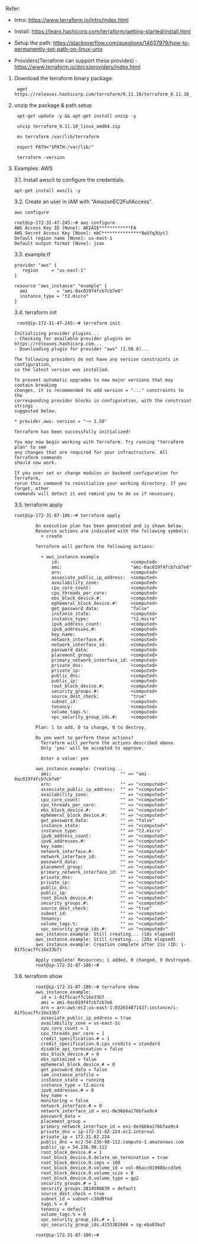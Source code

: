 Refer: 

* Intro: https://www.terraform.io/intro/index.html

* Install: https://learn.hashicorp.com/terraform/getting-started/install.html

* Setup the path: https://stackoverflow.com/questions/14637979/how-to-permanently-set-path-on-linux-unix

* Providers(Terraform can support these provides) : https://www.terraform.io/docs/providers/index.html

1. Download the terraform binary package.

        wget https://releases.hashicorp.com/terraform/0.11.10/terraform_0.11.10_linux_amd64.zip
        
2. unzip the package & path setup

        apt-get update -y && apt-get install unzip -y
        
        unzip terraform_0.11.10_linux_amd64.zip

        mv terraform /var/lib/terraform
        
        export PATH="$PATH:/var/lib/"
        
        terraform -version

3.  Examples: AWS

    3.1. Install awscli to configure the credentials.

        apt-get install awscli -y

    3.2. Create an user in IAM with "AmazonEC2FullAccess". 
    
        aws configure
        
        root@ip-172-31-47-245:~# aws configure
        AWS Access Key ID [None]: AKIAIE************FA
        AWS Secret Access Key [None]: mbC***************8wSfq3UytJ
        Default region name [None]: us-east-1
        Default output format [None]: json
        
    3.3. example.tf
    
        provider "aws" {
           region     = "us-east-1"
        }

        resource "aws_instance" "example" {
          ami           = "ami-0ac019f4fcb7cb7e6"
          instance_type = "t2.micro"
        }
        
     3.4. terraform init


         root@ip-172-31-47-245:~# terraform init

        Initializing provider plugins...
        - Checking for available provider plugins on https://releases.hashicorp.com...
        - Downloading plugin for provider "aws" (1.50.0)...

        The following providers do not have any version constraints in configuration,
        so the latest version was installed.

        To prevent automatic upgrades to new major versions that may contain breaking
        changes, it is recommended to add version = "..." constraints to the
        corresponding provider blocks in configuration, with the constraint strings
        suggested below.

        * provider.aws: version = "~> 1.50"

        Terraform has been successfully initialized!

        You may now begin working with Terraform. Try running "terraform plan" to see
        any changes that are required for your infrastructure. All Terraform commands
        should now work.

        If you ever set or change modules or backend configuration for Terraform,
        rerun this command to reinitialize your working directory. If you forget, other
        commands will detect it and remind you to do so if necessary.

    3.5. terraform apply
    
        root@ip-172-31-87-186:~# terraform apply

                An execution plan has been generated and is shown below.
                Resource actions are indicated with the following symbols:
                  + create

                Terraform will perform the following actions:

                  + aws_instance.example
                      id:                           <computed>
                      ami:                          "ami-0ac019f4fcb7cb7e6"
                      arn:                          <computed>
                      associate_public_ip_address:  <computed>
                      availability_zone:            <computed>
                      cpu_core_count:               <computed>
                      cpu_threads_per_core:         <computed>
                      ebs_block_device.#:           <computed>
                      ephemeral_block_device.#:     <computed>
                      get_password_data:            "false"
                      instance_state:               <computed>
                      instance_type:                "t2.micro"
                      ipv6_address_count:           <computed>
                      ipv6_addresses.#:             <computed>
                      key_name:                     <computed>
                      network_interface.#:          <computed>
                      network_interface_id:         <computed>
                      password_data:                <computed>
                      placement_group:              <computed>
                      primary_network_interface_id: <computed>
                      private_dns:                  <computed>
                      private_ip:                   <computed>
                      public_dns:                   <computed>
                      public_ip:                    <computed>
                      root_block_device.#:          <computed>
                      security_groups.#:            <computed>
                      source_dest_check:            "true"
                      subnet_id:                    <computed>
                      tenancy:                      <computed>
                      volume_tags.%:                <computed>
                      vpc_security_group_ids.#:     <computed>

                Plan: 1 to add, 0 to change, 0 to destroy.

                Do you want to perform these actions?
                  Terraform will perform the actions described above.
                  Only 'yes' will be accepted to approve.

                  Enter a value: yes

                aws_instance.example: Creating...
                  ami:                          "" => "ami-0ac019f4fcb7cb7e6"
                  arn:                          "" => "<computed>"
                  associate_public_ip_address:  "" => "<computed>"
                  availability_zone:            "" => "<computed>"
                  cpu_core_count:               "" => "<computed>"
                  cpu_threads_per_core:         "" => "<computed>"
                  ebs_block_device.#:           "" => "<computed>"
                  ephemeral_block_device.#:     "" => "<computed>"
                  get_password_data:            "" => "false"
                  instance_state:               "" => "<computed>"
                  instance_type:                "" => "t2.micro"
                  ipv6_address_count:           "" => "<computed>"
                  ipv6_addresses.#:             "" => "<computed>"
                  key_name:                     "" => "<computed>"
                  network_interface.#:          "" => "<computed>"
                  network_interface_id:         "" => "<computed>"
                  password_data:                "" => "<computed>"
                  placement_group:              "" => "<computed>"
                  primary_network_interface_id: "" => "<computed>"
                  private_dns:                  "" => "<computed>"
                  private_ip:                   "" => "<computed>"
                  public_dns:                   "" => "<computed>"
                  public_ip:                    "" => "<computed>"
                  root_block_device.#:          "" => "<computed>"
                  security_groups.#:            "" => "<computed>"
                  source_dest_check:            "" => "true"
                  subnet_id:                    "" => "<computed>"
                  tenancy:                      "" => "<computed>"
                  volume_tags.%:                "" => "<computed>"
                  vpc_security_group_ids.#:     "" => "<computed>"
                aws_instance.example: Still creating... (10s elapsed)
                aws_instance.example: Still creating... (20s elapsed)
                aws_instance.example: Creation complete after 21s (ID: i-01f5cacffc16e33b7)

                Apply complete! Resources: 1 added, 0 changed, 0 destroyed.
                root@ip-172-31-87-186:~#

    3.6. terraform show

                root@ip-172-31-87-186:~# terraform show
                aws_instance.example:
                  id = i-01f5cacffc16e33b7
                  ami = ami-0ac019f4fcb7cb7e6
                  arn = arn:aws:ec2:us-east-1:032654871437:instance/i-01f5cacffc16e33b7
                  associate_public_ip_address = true
                  availability_zone = us-east-1c
                  cpu_core_count = 1
                  cpu_threads_per_core = 1
                  credit_specification.# = 1
                  credit_specification.0.cpu_credits = standard
                  disable_api_termination = false
                  ebs_block_device.# = 0
                  ebs_optimized = false
                  ephemeral_block_device.# = 0
                  get_password_data = false
                  iam_instance_profile =
                  instance_state = running
                  instance_type = t2.micro
                  ipv6_addresses.# = 0
                  key_name =
                  monitoring = false
                  network_interface.# = 0
                  network_interface_id = eni-0e36b6a176bfaa9c4
                  password_data =
                  placement_group =
                  primary_network_interface_id = eni-0e36b6a176bfaa9c4
                  private_dns = ip-172-31-82-224.ec2.internal
                  private_ip = 172.31.82.224
                  public_dns = ec2-54-236-98-112.compute-1.amazonaws.com
                  public_ip = 54.236.98.112
                  root_block_device.# = 1
                  root_block_device.0.delete_on_termination = true
                  root_block_device.0.iops = 100
                  root_block_device.0.volume_id = vol-06acc01908bccd3e6
                  root_block_device.0.volume_size = 8
                  root_block_device.0.volume_type = gp2
                  security_groups.# = 1
                  security_groups.3814588639 = default
                  source_dest_check = true
                  subnet_id = subnet-c38d0fed
                  tags.% = 0
                  tenancy = default
                  volume_tags.% = 0
                  vpc_security_group_ids.# = 1
                  vpc_security_group_ids.4153382048 = sg-eba83ba7

                root@ip-172-31-87-186:~#

